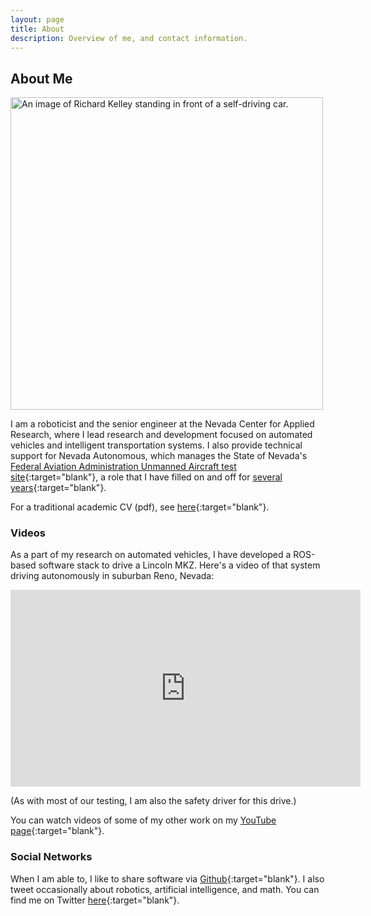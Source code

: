 ```yaml
---
layout: page
title: About
description: Overview of me, and contact information.
---
```


## About Me

<img src="/img/me.jpg" alt="An image of Richard Kelley standing in
front of a self-driving car." width="500" />

I am a roboticist and the senior engineer at the Nevada Center for
Applied Research, where I lead research and development focused on
automated vehicles and intelligent transportation systems. I also
provide technical support for Nevada Autonomous, which manages the
State of Nevada's [Federal Aviation Administration Unmanned Aircraft
test
site](https://www.faa.gov/uas/programs_partnerships/test_sites/locations#nv){:target="blank"},
a role that I have filled on and off for [several
years](https://www.nasa.gov/feature/ames/nasa-marks-success-for-most-complex-drone-traffic-management-test-yet-at-faa-test-sites){:target="blank"}.

For a traditional academic CV (pdf), see [here](cv.pdf){:target="blank"}.

### Videos

As a part of my research on automated vehicles, I have developed a
ROS-based software stack to drive a Lincoln MKZ. Here's a video of
that system driving autonomously in suburban Reno, Nevada:

<p style="text-align:center">
<iframe width="560" height="315" src="https://www.youtube.com/embed/UNSX7YNIygc" title="YouTube video player" frameborder="0" allow="autoplay; encrypted-media" allowfullscreen></iframe>
</p>

(As with most of our testing, I am also the safety driver for this
drive.) 

You can watch videos of some of my other work on my [YouTube
page](http://www.youtube.com/user/rkell209){:target="blank"}.

### Social Networks

When I am able to, I like to share software via
[Github](https://github.com/RichardKelley){:target="blank"}. I also
tweet occasionally about robotics, artificial intelligence, and
math. You can find me on Twitter
[here](https://twitter.com/richardkelley){:target="blank"}.
